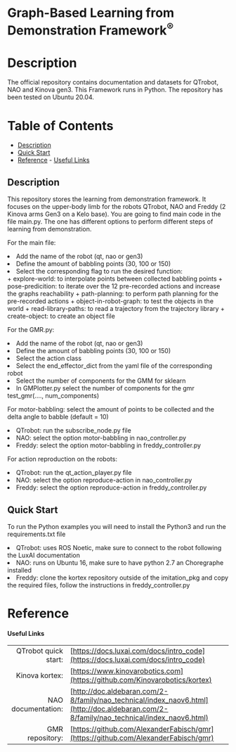 <!--
* Graph-Based Learning from Demonstration Framework
*
* Copyright (c) 2024 Natalia Quiroga Perez. All rights reserved.
*
* This software may be modified and distributed
* under the terms of the BSD 3-Clause license.
*
* Refer to the LICENSE file for details.
*
-->

<h1>Graph-Based Learning from Demonstration Framework<sup>®</sup></h1>

<a id="markdown-description" name="description"></a>
# Description

The official repository contains documentation and datasets for QTrobot, NAO and Kinova gen3. This Framework runs in Python.
The repository has been tested on Ubuntu 20.04.

<h1>Table of Contents</h1>

<!-- TOC -->

- [Description](#description)
- [Quick Start](#quickstart)
- [Reference](#reference)
      - [Useful Links](#useful-links)

<a id="description" name="description"></a>
## Description

This repository stores the learning from demonstration framework. It focuses on the upper-body limb for the robots QTrobot, NAO and Freddy (2 Kinova arms Gen3 on a Kelo base).
You are going to find main code in the file main.py. The one has different options to perform different steps of learning from demonstration.

For the main file:
<li> Add the name of the robot (qt, nao or gen3)</li>
<li> Define the amount of babbling points (30, 100 or 150)</li>
<li> Select the corresponding flag to run the desired function: </li>
<!-- TOC -->
            + explore-world: to interpolate points between collected babbling points
            + pose-predicition: to iterate over the 12 pre-recorded actions and increase the graphs reachability 
            + path-planning: to perform path planning for the pre-recorded actions
            + object-in-robot-graph: to test the objects in the world
            + read-library-paths: to read a trajectory from the trajectory library
            + create-object: to create an object file
 <!-- /TOC -->
 
For the GMR.py:
      <li>  Add the name of the robot (qt, nao or gen3) </li>
      <li>  Define the amount of babbling points (30, 100 or 150)</li>
      <li>  Select the action class</li>
      <li>  Select the end_effector_dict from the yaml file of the corresponding robot</li>
      <li>  Select the number of components for the GMM for sklearn </li>
      <li>  In GMPlotter.py select the number of components for the gmr test_gmr(...., num_components)</li>

For motor-babbling: select the amount of points to be collected and the delta angle to babble  (default = 10)
      <li>  QTrobot: run the subscribe_node.py file</li>
      <li>  NAO: select the option motor-babbling in nao_controller.py</li>
      <li>  Freddy: select the option motor-babbling in freddy_controller.py</li>

For action reproduction on the robots:
      <li>  QTrobot: run the qt_action_player.py file</li>
      <li>  NAO: select the option reproduce-action in nao_controller.py</li>
      <li>  Freddy: select the option reproduce-action in freddy_controller.py</li>
      
<a id="quickstart" name="quickstart"></a>      
## Quick Start 

  To run the Python examples you will need to install the Python3 and run the requirements.txt file</li>
      <li>  QTrobot: uses ROS Noetic, make sure to connect to the robot following the LuxAI documentation</li>
      <li>  NAO: runs on Ubuntu 16, make sure to have python 2.7 an Choregraphe installed </li>
      <li>  Freddy: clone the kortex repository outside of the imitation_pkg and copy the required files, follow the instructions in freddy_controller.py</li>


<a id="reference" name="reference"></a>   
# Reference
#### Useful Links
|  |  |
| ---: | --- |
| QTrobot quick start: | [https://docs.luxai.com/docs/intro_code](https://docs.luxai.com/docs/intro_code) |
| Kinova kortex: | [https://www.kinovarobotics.com](https://github.com/Kinovarobotics/kortex)|
| NAO documentation: | [http://doc.aldebaran.com/2-8/family/nao_technical/index_naov6.html](http://doc.aldebaran.com/2-8/family/nao_technical/index_naov6.html)|
| GMR repository: | [https://github.com/AlexanderFabisch/gmr](https://github.com/AlexanderFabisch/gmr)|
